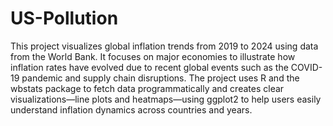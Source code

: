 # US-Pollution

This project visualizes global inflation trends from 2019 to 2024 using data from the World Bank. It focuses on major economies to illustrate how inflation rates have evolved due to recent global events such as the COVID-19 pandemic and supply chain disruptions. The project uses R and the wbstats package to fetch data programmatically and creates clear visualizations—line plots and heatmaps—using ggplot2 to help users easily understand inflation dynamics across countries and years.
